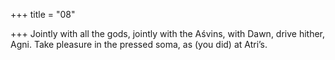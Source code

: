 +++
title = "08"

+++
Jointly with all the gods, jointly with the Aśvins, with Dawn,
drive hither, Agni. Take pleasure in the pressed soma, as (you did) at Atri’s. 